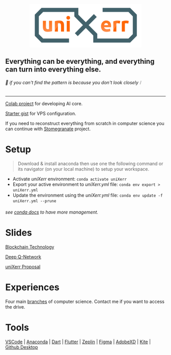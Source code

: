 <p align="center">
    <img src="https://github.com/wildonion/uniXerr/blob/master/board/uniXerr_R50.png"
</p>

## Everything can be everything, and everything can turn into everything else.

###### :rice: _if you can't find the pattern is because you don't look closely :grey_exclamation:_

---

[Colab project](https://colab.research.google.com/drive/11h7Wq40Y6xa4WDfj7miQCs_bpSw4f3h8) for developing AI core.

[Starter gist](https://gist.github.com/wildonion/9809326f32901bf8490cc09611f887cb) for VPS configuration.

If you need to reconstruct everything from scratch in computer science you can continue with [Stomegranate](https://github.com/wildonion/stomegranate) project.

# Setup
> Download & install anaconda then use one the following command or its navigator (on your local machine) to setup your workspace.
* Activate _uniXerr_ environment: ```conda activate uniXerr```
* Export your active environment to _uniXerr.yml_ file: ```conda env export > uniXerr.yml```
* Update the environment using the _uniXerr.yml_ file: ```conda env update -f uniXerr.yml --prune```
###### see [conda docs](https://docs.conda.io/projects/conda/en/latest/index.html) to have more management.

# Slides

[Blockchain Technology](https://drive.google.com/open?id=1bB_d_wIUyWDoKZlY217AODeYeypw2BUj)

[Deep Q-Network](https://drive.google.com/open?id=1SXAkytWDIN1Yunsh_3HuxgPihTXmHM6D)

[uniXerr Proposal](https://docs.google.com/presentation/d/1GK3pkiIfIzD472j6eXYRZ59xo9yky3sYgX-_MpS9TX8/edit#slide=id.gc6f919934_0_0)

# Experiences

Four main [branches](https://drive.google.com/drive/folders/1vNTdWOWXI3MetTYlIxnxDuWRK6M5VGZH?usp=sharing) of computer science. Contact me if you want to access the drive.

# Tools
[VSCode](https://code.visualstudio.com/download)
| [Anaconda](https://www.anaconda.com/distribution/)
| [Dart](https://dart.dev/get-dart)
| [Flutter](https://flutter.dev/docs/get-started/install)
| [Zeplin](zeplin.io) 
| [Figma](https://www.figma.com/) 
| [AdobeXD](https://www.adobe.com/products/xd.html?sdid=12B9F15S&mv=Search&ef_id=EAIaIQobChMI3cH-gori5wIVwp6zCh1vxgaUEAAYASAAEgJkYfD_BwE:G:s&s_kwcid=AL!3085!3!394015009822!e!!g!!adobe%20xd)
| [Kite](https://kite.com/download/)
| [Github Desktop](https://desktop.github.com/)
